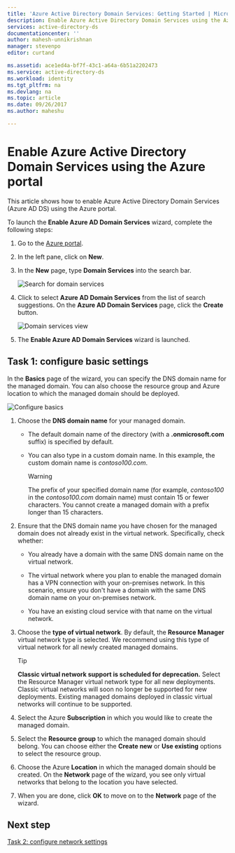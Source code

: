 ```yaml
---
title: 'Azure Active Directory Domain Services: Getting Started | Microsoft Docs'
description: Enable Azure Active Directory Domain Services using the Azure portal
services: active-directory-ds
documentationcenter: ''
author: mahesh-unnikrishnan
manager: stevenpo
editor: curtand

ms.assetid: ace1ed4a-bf7f-43c1-a64a-6b51a2202473
ms.service: active-directory-ds
ms.workload: identity
ms.tgt_pltfrm: na
ms.devlang: na
ms.topic: article
ms.date: 09/26/2017
ms.author: maheshu

---
```

# Enable Azure Active Directory Domain Services using the Azure portal
This article shows how to enable Azure Active Directory Domain Services (Azure AD DS) using the Azure portal.

To launch the **Enable Azure AD Domain Services** wizard, complete the following steps:

1. Go to the [Azure portal](https://portal.azure.com).
2. In the left pane, click on **New**.
3. In the **New** page, type **Domain Services** into the search bar.

    ![Search for domain services](./media/getting-started/search-domain-services.png)

4. Click to select **Azure AD Domain Services** from the list of search suggestions. On the **Azure AD Domain Services** page, click the **Create** button.

    ![Domain services view](./media/getting-started/domain-services-blade.png)

5. The **Enable Azure AD Domain Services** wizard is launched.


## Task 1: configure basic settings
In the **Basics** page of the wizard, you can specify the DNS domain name for the managed domain. You can also choose the resource group and Azure location to which the managed domain should be deployed.

![Configure basics](./media/getting-started/domain-services-blade-basics.png)

1. Choose the **DNS domain name** for your managed domain.

   * The default domain name of the directory (with a **.onmicrosoft.com** suffix) is specified by default.

   * You can also type in a custom domain name. In this example, the custom domain name is *contoso100.com*.

     > [!WARNING]
     > The prefix of your specified domain name (for example, *contoso100* in the *contoso100.com* domain name) must contain 15 or fewer characters. You cannot create a managed domain with a prefix longer than 15 characters.
     >
     >

2. Ensure that the DNS domain name you have chosen for the managed domain does not already exist in the virtual network. Specifically, check whether:

   * You already have a domain with the same DNS domain name on the virtual network.

   * The virtual network where you plan to enable the managed domain has a VPN connection with your on-premises network. In this scenario, ensure you don't have a domain with the same DNS domain name on your on-premises network.

   * You have an existing cloud service with that name on the virtual network.

3. Choose the **type of virtual network**. By default, the **Resource Manager** virtual network type is selected. We recommend using this type of virtual network for all newly created managed domains.

    > [!TIP]
    > **Classic virtual network support is scheduled for deprecation.** Select the Resource Manager virtual network type for all new deployments. Classic virtual networks will soon no longer be supported for new deployments. Existing managed domains deployed in classic virtual networks will continue to be supported.
    >

4. Select the Azure **Subscription** in which you would like to create the managed domain.

5. Select the **Resource group** to which the managed domain should belong. You can choose either the **Create new** or **Use existing** options to select the resource group.

6. Choose the Azure **Location** in which the managed domain should be created. On the **Network** page of the wizard, you see only virtual networks that belong to the location you have selected.

7. When you are done, click **OK** to move on to the **Network** page of the wizard.


## Next step
[Task 2: configure network settings](active-directory-ds-getting-started-network.md)
